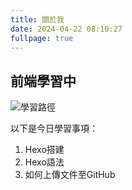 ```yaml
---
title: 關於我
date: 2024-04-22 08:10:27
fullpage: true
---
```


## 前端學習中
![學習路徑](https://firebasestorage.googleapis.com/v0/b/coffeeshop-47307.appspot.com/o/0mXOEor.png?alt=media&token=4bc3050d-8e82-4776-9d93-befa7f90e43f)

以下是今日學習事項：
1. Hexo搭建
2. Hexo語法
3. 如何上傳文件至GitHub
